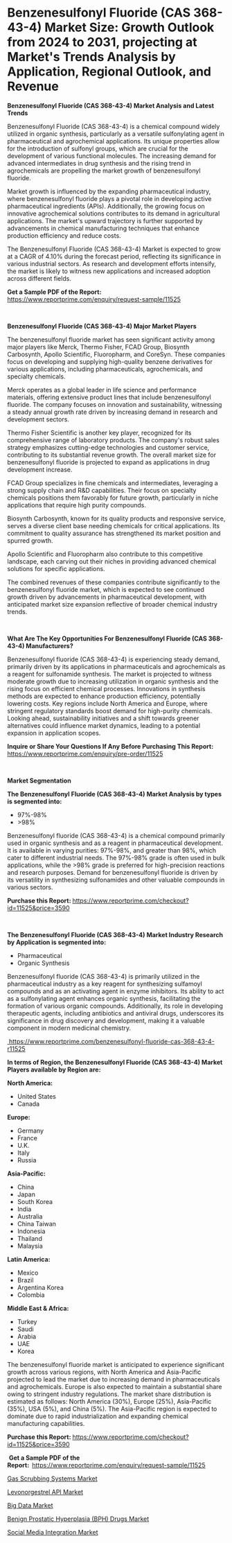 <p><h1>Benzenesulfonyl Fluoride (CAS 368-43-4) Market Size: Growth Outlook from 2024 to 2031, projecting at Market's Trends Analysis by Application, Regional Outlook, and Revenue</h1></p><p><strong>Benzenesulfonyl Fluoride (CAS 368-43-4) Market Analysis and Latest Trends</strong></p>
<p><p>Benzenesulfonyl Fluoride (CAS 368-43-4) is a chemical compound widely utilized in organic synthesis, particularly as a versatile sulfonylating agent in pharmaceutical and agrochemical applications. Its unique properties allow for the introduction of sulfonyl groups, which are crucial for the development of various functional molecules. The increasing demand for advanced intermediates in drug synthesis and the rising trend in agrochemicals are propelling the market growth of benzenesulfonyl fluoride.</p><p>Market growth is influenced by the expanding pharmaceutical industry, where benzenesulfonyl fluoride plays a pivotal role in developing active pharmaceutical ingredients (APIs). Additionally, the growing focus on innovative agrochemical solutions contributes to its demand in agricultural applications. The market's upward trajectory is further supported by advancements in chemical manufacturing techniques that enhance production efficiency and reduce costs.</p><p>The Benzenesulfonyl Fluoride (CAS 368-43-4) Market is expected to grow at a CAGR of 4.10% during the forecast period, reflecting its significance in various industrial sectors. As research and development efforts intensify, the market is likely to witness new applications and increased adoption across different fields.</p></p>
<p><strong>Get a Sample PDF of the Report:&nbsp;</strong> <a href="https://www.reportprime.com/enquiry/request-sample/11525?utm_campaign=33&utm_medium=2&utm_source=Github&utm_content=ia&utm_term=02122024&utm_id=benzenesulfonyl-fluoride-cas-368-43-4">https://www.reportprime.com/enquiry/request-sample/11525</a></p>
<p>&nbsp;</p>
<p><strong>Benzenesulfonyl Fluoride (CAS 368-43-4) Major Market Players</strong></p>
<p><p>The benzenesulfonyl fluoride market has seen significant activity among major players like Merck, Thermo Fisher, FCAD Group, Biosynth Carbosynth, Apollo Scientific, Fluoropharm, and CoreSyn. These companies focus on developing and supplying high-quality benzene derivatives for various applications, including pharmaceuticals, agrochemicals, and specialty chemicals.</p><p>Merck operates as a global leader in life science and performance materials, offering extensive product lines that include benzenesulfonyl fluoride. The company focuses on innovation and sustainability, witnessing a steady annual growth rate driven by increasing demand in research and development sectors.</p><p>Thermo Fisher Scientific is another key player, recognized for its comprehensive range of laboratory products. The company's robust sales strategy emphasizes cutting-edge technologies and customer service, contributing to its substantial revenue growth. The overall market size for benzenesulfonyl fluoride is projected to expand as applications in drug development increase.</p><p>FCAD Group specializes in fine chemicals and intermediates, leveraging a strong supply chain and R&D capabilities. Their focus on specialty chemicals positions them favorably for future growth, particularly in niche applications that require high purity compounds.</p><p>Biosynth Carbosynth, known for its quality products and responsive service, serves a diverse client base needing chemicals for critical applications. Its commitment to quality assurance has strengthened its market position and spurred growth.</p><p>Apollo Scientific and Fluoropharm also contribute to this competitive landscape, each carving out their niches in providing advanced chemical solutions for specific applications.</p><p>The combined revenues of these companies contribute significantly to the benzenesulfonyl fluoride market, which is expected to see continued growth driven by advancements in pharmaceutical development, with anticipated market size expansion reflective of broader chemical industry trends.</p></p>
<p>&nbsp;</p>
<p><strong>What Are The Key Opportunities For Benzenesulfonyl Fluoride (CAS 368-43-4) Manufacturers?</strong></p>
<p><p>Benzenesulfonyl fluoride (CAS 368-43-4) is experiencing steady demand, primarily driven by its applications in pharmaceuticals and agrochemicals as a reagent for sulfonamide synthesis. The market is projected to witness moderate growth due to increasing utilization in organic synthesis and the rising focus on efficient chemical processes. Innovations in synthesis methods are expected to enhance production efficiency, potentially lowering costs. Key regions include North America and Europe, where stringent regulatory standards boost demand for high-purity chemicals. Looking ahead, sustainability initiatives and a shift towards greener alternatives could influence market dynamics, leading to a potential expansion in application scopes.</p></p>
<p><strong>Inquire or Share Your Questions If Any Before Purchasing This Report:</strong> <a href="https://www.reportprime.com/enquiry/pre-order/11525?utm_campaign=33&utm_medium=2&utm_source=Github&utm_content=ia&utm_term=02122024&utm_id=benzenesulfonyl-fluoride-cas-368-43-4">https://www.reportprime.com/enquiry/pre-order/11525</a></p>
<p>&nbsp;</p>
<p><strong>Market Segmentation</strong></p>
<p><strong>The Benzenesulfonyl Fluoride (CAS 368-43-4) Market Analysis by types is segmented into:</strong></p>
<p><ul><li>97%-98%</li><li>>98%</li></ul></p>
<p><p>Benzenesulfonyl fluoride (CAS 368-43-4) is a chemical compound primarily used in organic synthesis and as a reagent in pharmaceutical development. It is available in varying purities: 97%-98%, and greater than 98%, which cater to different industrial needs. The 97%-98% grade is often used in bulk applications, while the >98% grade is preferred for high-precision reactions and research purposes. Demand for benzenesulfonyl fluoride is driven by its versatility in synthesizing sulfonamides and other valuable compounds in various sectors.</p></p>
<p><strong>Purchase this Report:&nbsp;</strong><a href="https://www.reportprime.com/checkout?id=11525&price=3590&utm_campaign=33&utm_medium=2&utm_source=Github&utm_content=ia&utm_term=02122024&utm_id=benzenesulfonyl-fluoride-cas-368-43-4">https://www.reportprime.com/checkout?id=11525&price=3590</a></p>
<p>&nbsp;</p>
<p><strong>The Benzenesulfonyl Fluoride (CAS 368-43-4) Market Industry Research by Application is segmented into:</strong></p>
<p><ul><li>Pharmaceutical</li><li>Organic Synthesis</li></ul></p>
<p><p>Benzenesulfonyl fluoride (CAS 368-43-4) is primarily utilized in the pharmaceutical industry as a key reagent for synthesizing sulfamoyl compounds and as an activating agent in enzyme inhibitors. Its ability to act as a sulfonylating agent enhances organic synthesis, facilitating the formation of various organic compounds. Additionally, its role in developing therapeutic agents, including antibiotics and antiviral drugs, underscores its significance in drug discovery and development, making it a valuable component in modern medicinal chemistry.</p></p>
<p><a href="https://www.reportprime.com/benzenesulfonyl-fluoride-cas-368-43-4-r11525?utm_campaign=33&utm_medium=2&utm_source=Github&utm_content=ia&utm_term=02122024&utm_id=benzenesulfonyl-fluoride-cas-368-43-4">&nbsp;https://www.reportprime.com/benzenesulfonyl-fluoride-cas-368-43-4-r11525</a></p>
<p><strong>In terms of Region, the Benzenesulfonyl Fluoride (CAS 368-43-4) Market Players available by Region are:</strong></p>
<p>
    <p> <strong> North America: </strong>
        <ul>
            <li>United States</li>
            <li>Canada</li>
        </ul>
        </p> 
    <p> <strong> Europe: </strong>
        <ul>
            <li>Germany</li>
            <li>France</li>
            <li>U.K.</li>
            <li>Italy</li>
            <li>Russia</li>
        </ul>
        </p> 
    <p> <strong> Asia-Pacific: </strong>
        <ul>
            <li>China</li>
            <li>Japan</li>
            <li>South Korea</li>
            <li>India</li>
            <li>Australia</li>
            <li>China Taiwan</li>
            <li>Indonesia</li>
            <li>Thailand</li>
            <li>Malaysia</li>
        </ul>
        </p> 
    <p> <strong> Latin America: </strong>
        <ul>
            <li>Mexico</li>
            <li>Brazil</li>
            <li>Argentina Korea</li>
            <li>Colombia</li>
        </ul>
        </p> 
    <p> <strong> Middle East & Africa: </strong>
        <ul>
            <li>Turkey</li>
            <li>Saudi</li>
            <li>Arabia</li>
            <li>UAE</li>
            <li>Korea</li>
        </ul>
    </p>
    </p>
<p><p>The benzenesulfonyl fluoride market is anticipated to experience significant growth across various regions, with North America and Asia-Pacific projected to lead the market due to increasing demand in pharmaceuticals and agrochemicals. Europe is also expected to maintain a substantial share owing to stringent industry regulations. The market share distribution is estimated as follows: North America (30%), Europe (25%), Asia-Pacific (35%), USA (5%), and China (5%). The Asia-Pacific region is expected to dominate due to rapid industrialization and expanding chemical manufacturing capabilities.</p></p>
<p><strong>Purchase this Report: </strong><a href="https://www.reportprime.com/checkout?id=11525&price=3590&utm_campaign=33&utm_medium=2&utm_source=Github&utm_content=ia&utm_term=02122024&utm_id=benzenesulfonyl-fluoride-cas-368-43-4">https://www.reportprime.com/checkout?id=11525&price=3590</a></p>
<p>&nbsp;<strong>Get a Sample PDF of the Report:&nbsp;&nbsp;</strong><a href="https://www.reportprime.com/enquiry/request-sample/11525?utm_campaign=33&utm_medium=2&utm_source=Github&utm_content=ia&utm_term=02122024&utm_id=benzenesulfonyl-fluoride-cas-368-43-4">https://www.reportprime.com/enquiry/request-sample/11525</a></p>
<p><strong></strong></p>
<p><p><a href="https://www.linkedin.com/pulse/gas-scrubbing-systems-market-report-company-profiles-share-analysis-scyde?utm_campaign=33&utm_medium=2&utm_source=Github&utm_content=ia&utm_term=02122024&utm_id=benzenesulfonyl-fluoride-cas-368-43-4">Gas Scrubbing Systems Market</a></p><p><a href="https://github.com/JakirUddin651/Market-Research-Report-List-1/blob/main/levonorgestrel-api-market.md?utm_campaign=33&utm_medium=2&utm_source=Github&utm_content=ia&utm_term=02122024&utm_id=benzenesulfonyl-fluoride-cas-368-43-4">Levonorgestrel API Market</a></p><p><a href="https://issuu.com/reportprime-2/docs/big-data-market-size-2030.pptx?utm_campaign=33&utm_medium=2&utm_source=Github&utm_content=ia&utm_term=02122024&utm_id=benzenesulfonyl-fluoride-cas-368-43-4">Big Data Market</a></p><p><a href="https://github.com/ashepherd82/Market-Research-Report-List-6/blob/main/benign-prostatic-hyperplasia-bph-drugs-market.md?utm_campaign=33&utm_medium=2&utm_source=Github&utm_content=ia&utm_term=02122024&utm_id=benzenesulfonyl-fluoride-cas-368-43-4">Benign Prostatic Hyperplasia (BPH) Drugs Market</a></p><p><a href="https://issuu.com/reportprime-2/docs/social-media-integration-market-size-2030.pptx?utm_campaign=33&utm_medium=2&utm_source=Github&utm_content=ia&utm_term=02122024&utm_id=benzenesulfonyl-fluoride-cas-368-43-4">Social Media Integration Market</a></p></p>